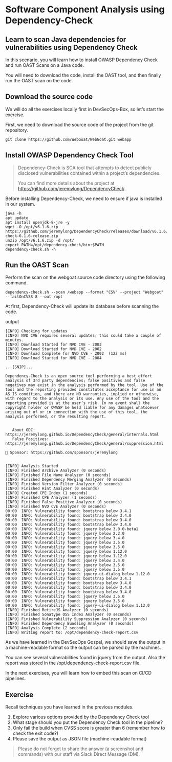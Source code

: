 Software Component Analysis using Dependency-Check
================================================================

Learn to scan Java dependencies for vulnerabilities using Dependency Check
--------------------------------

In this scenario, you will learn how to install OWASP Dependency Check and run OAST Scans on a Java code.

You will need to download the code, install the OAST tool, and then finally run the OAST scan on the code.

Download the source code
----------

We will do all the exercises locally first in DevSecOps-Box, so let’s start the exercise.

First, we need to download the source code of the project from the git repository.

```
git clone https://github.com/WebGoat/WebGoat.git webapp
```

Install OWASP Dependency Check Tool
----------

> Dependency-Check is SCA tool that attempts to detect publicly disclosed vulnerabilities contained within a project’s dependencies.
>
> You can find more details about the project at https://github.com/jeremylong/DependencyCheck.

Before installing Dependency-Check, we need to ensure if java is installed in our system.

```
java -h
apt update
apt install openjdk-8-jre -y
wget -O /opt/v6.1.6.zip https://github.com/jeremylong/DependencyCheck/releases/download/v6.1.6/dependency-check-6.1.6-release.zip
unzip /opt/v6.1.6.zip -d /opt/
export PATH=/opt/dependency-check/bin:$PATH
dependency-check.sh -h
```

Run the OAST Scan
----------

Perform the scan on the webgoat source code directory using the following command.

```
dependency-check.sh --scan /webapp --format "CSV" --project "Webgoat" --failOnCVSS 8 --out /opt
```

At first, Dependency-Check will update its database before scanning the code.

output
```
[INFO] Checking for updates
[INFO] NVD CVE requires several updates; this could take a couple of minutes.
[INFO] Download Started for NVD CVE - 2003
[INFO] Download Started for NVD CVE - 2002
[INFO] Download Complete for NVD CVE - 2002  (122 ms)
[INFO] Download Started for NVD CVE - 2004

...[SNIP]...

Dependency-Check is an open source tool performing a best effort analysis of 3rd party dependencies; false positives and false negatives may exist in the analysis performed by the tool. Use of the tool and the reporting provided constitutes acceptance for use in an AS IS condition, and there are NO warranties, implied or otherwise, with regard to the analysis or its use. Any use of the tool and the reporting provided is at the user’s risk. In no event shall the copyright holder or OWASP be held liable for any damages whatsoever arising out of or in connection with the use of this tool, the analysis performed, or the resulting report.


   About ODC: https://jeremylong.github.io/DependencyCheck/general/internals.html
   False Positives: https://jeremylong.github.io/DependencyCheck/general/suppression.html

💖 Sponsor: https://github.com/sponsors/jeremylong


[INFO] Analysis Started
[INFO] Finished Archive Analyzer (0 seconds)
[INFO] Finished File Name Analyzer (0 seconds)
[INFO] Finished Dependency Merging Analyzer (0 seconds)
[INFO] Finished Version Filter Analyzer (0 seconds)
[INFO] Finished Hint Analyzer (0 seconds)
[INFO] Created CPE Index (1 seconds)
[INFO] Finished CPE Analyzer (1 seconds)
[INFO] Finished False Positive Analyzer (0 seconds)
[INFO] Finished NVD CVE Analyzer (0 seconds)
00:00  INFO: Vulnerability found: bootstrap below 3.4.1
00:00  INFO: Vulnerability found: bootstrap below 3.4.0
00:00  INFO: Vulnerability found: bootstrap below 3.4.0
00:00  INFO: Vulnerability found: bootstrap below 3.4.0
00:00  INFO: Vulnerability found: jquery below 3.0.0-beta1
00:00  INFO: Vulnerability found: jquery below 2.2.0
00:00  INFO: Vulnerability found: jquery below 3.4.0
00:00  INFO: Vulnerability found: jquery below 3.5.0
00:00  INFO: Vulnerability found: jquery below 3.5.0
00:00  INFO: Vulnerability found: jquery below 1.12.0
00:00  INFO: Vulnerability found: jquery below 1.12.0
00:00  INFO: Vulnerability found: jquery below 3.4.0
00:00  INFO: Vulnerability found: jquery below 3.5.0
00:00  INFO: Vulnerability found: jquery below 3.5.0
00:00  INFO: Vulnerability found: jquery-ui-dialog below 1.12.0
00:00  INFO: Vulnerability found: bootstrap below 3.4.1
00:00  INFO: Vulnerability found: bootstrap below 3.4.0
00:00  INFO: Vulnerability found: bootstrap below 3.4.0
00:00  INFO: Vulnerability found: bootstrap below 3.4.0
00:00  INFO: Vulnerability found: jquery below 3.5.0
00:00  INFO: Vulnerability found: jquery below 3.5.0
00:00  INFO: Vulnerability found: jquery-ui-dialog below 1.12.0
[INFO] Finished RetireJS Analyzer (0 seconds)
[INFO] Finished Sonatype OSS Index Analyzer (0 seconds)
[INFO] Finished Vulnerability Suppression Analyzer (0 seconds)
[INFO] Finished Dependency Bundling Analyzer (0 seconds)
[INFO] Analysis Complete (2 seconds)
[INFO] Writing report to: /opt/dependency-check-report.csv
```

As we have learned in the DevSecOps Gospel, we should save the output in a machine-readable format so the output can be parsed by the machines.

You can see several vulnerabilities found in jquery from the output. Also the report was stored in the /opt/dependency-check-report.csv file.

In the next exercises, you will learn how to embed this scan on CI/CD pipelines.

Exercise
----------

Recall techniques you have learned in the previous modules.

1. Explore various options provided by the Dependency Check tool
2. What stage should you put the Dependency Check tool in the pipeline?
3. Only fail the build when CVSS score is greater than 6 (remember how to check the exit code?)
4. Please save the output as JSON file (machine-readable format)

> Please do not forget to share the answer (a screenshot and commands) with our staff via Slack Direct Message (DM).
